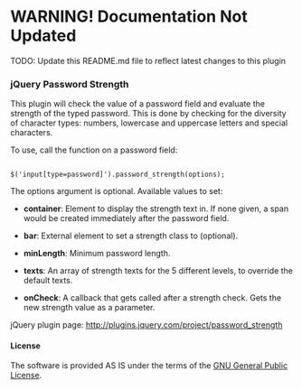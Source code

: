 # WARNING! Documentation Not Updated

TODO: Update this README.md file to reflect latest changes to this plugin

### jQuery Password Strength

This plugin will check the value of a password field and evaluate the strength of the typed password. This is done by checking for the diversity of character types: numbers, lowercase and uppercase letters and special characters.

To use, call the function on a password field:

<code>
$('input[type=password]').password_strength(options);
</code>

The options argument is optional. Available values to set:

* __container__: Element to display the strength text in. If none given, a span would be created immediately after the password field.

* __bar__: External element to set a strength class to (optional).

* __minLength__: Minimum password length.

* __texts__: An array of strength texts for the 5 different levels, to override the default texts.

* __onCheck__: A callback that gets called after a strength check. Gets the new strength value as a parameter.

jQuery plugin page: http://plugins.jquery.com/project/password_strength

#### License

The software is provided AS IS under the terms of the [GNU General Public License](http://www.gnu.org/licenses/gpl-3.0.txt).

